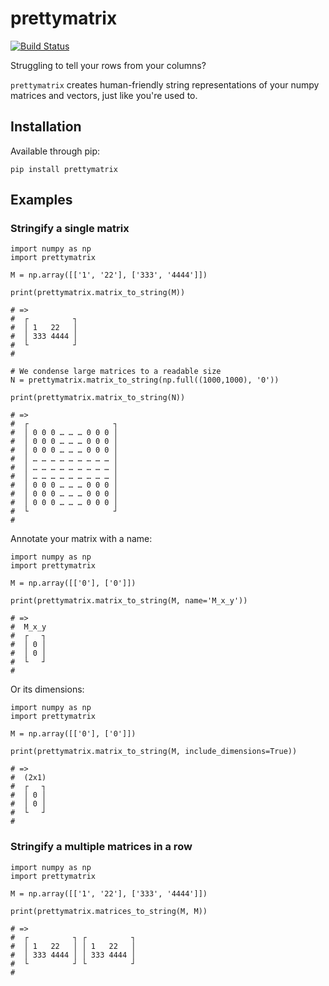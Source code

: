prettymatrix
============

[![Build Status](https://travis-ci.org/samueljamesbell/prettymatrix.svg?branch=master)](https://travis-ci.org/samueljamesbell/prettymatrix)

Struggling to tell your rows from your columns?

`prettymatrix` creates human-friendly string representations of your numpy matrices and vectors, just like you're used
to.

Installation
------------
Available through pip:

```
pip install prettymatrix
```

Examples
--------
### Stringify a single matrix
```
import numpy as np
import prettymatrix

M = np.array([['1', '22'], ['333', '4444']])

print(prettymatrix.matrix_to_string(M))

# =>
#  ┌          ┐
#  │ 1   22   │
#  │ 333 4444 │
#  └          ┘
#

# We condense large matrices to a readable size
N = prettymatrix.matrix_to_string(np.full((1000,1000), '0'))

print(prettymatrix.matrix_to_string(N))

# =>
#  ┌                   ┐
#  │ 0 0 0 … … … 0 0 0 │
#  │ 0 0 0 … … … 0 0 0 │
#  │ 0 0 0 … … … 0 0 0 │
#  │ … … … … … … … … … │
#  │ … … … … … … … … … │
#  │ … … … … … … … … … │
#  │ 0 0 0 … … … 0 0 0 │
#  │ 0 0 0 … … … 0 0 0 │
#  │ 0 0 0 … … … 0 0 0 │
#  └                   ┘
#
```

Annotate your matrix with a name:

```
import numpy as np
import prettymatrix

M = np.array([['0'], ['0']])

print(prettymatrix.matrix_to_string(M, name='M_x_y'))

# =>
#  M_x_y
#  ┌   ┐
#  │ 0 │
#  │ 0 │
#  └   ┘
#
```

Or its dimensions:

```
import numpy as np
import prettymatrix

M = np.array([['0'], ['0']])

print(prettymatrix.matrix_to_string(M, include_dimensions=True))

# =>
#  (2x1)
#  ┌   ┐
#  │ 0 │
#  │ 0 │
#  └   ┘
#
```

### Stringify a multiple matrices in a row
```
import numpy as np
import prettymatrix

M = np.array([['1', '22'], ['333', '4444']])

print(prettymatrix.matrices_to_string(M, M))

# =>
#  ┌          ┐ ┌          ┐
#  │ 1   22   │ │ 1   22   │
#  │ 333 4444 │ │ 333 4444 │
#  └          ┘ └          ┘
#
```
